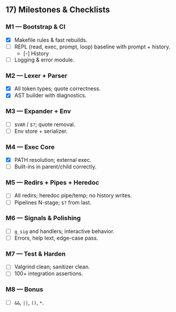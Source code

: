 ## 17) Milestones & Checklists

### M1 — Bootstrap & CI

- [x] Makefile rules & fast rebuilds.&#x20;
- [ ] REPL (read, exec, prompt, loop) baseline with prompt + history.
  - [-] History
- [ ] Logging & error module.

### M2 — Lexer + Parser

- [x] All token types; quote correctness.
- [x] AST builder with diagnostics.

### M3 — Expander + Env

- [ ] `$VAR` / `$?`; quote removal.
- [ ] Env store + serializer.

### M4 — Exec Core

- [x] PATH resolution; external exec.
- [ ] Built-ins in parent/child correctly.

### M5 — Redirs + Pipes + Heredoc

- [ ] All redirs; heredoc pipe/temp; no history writes.&#x20;
- [ ] Pipelines N-stage; `$?` from last.&#x20;

### M6 — Signals & Polishing

- [ ] `g_sig` and handlers; interactive behavior.&#x20;
- [ ] Errors, help text, edge-case pass.

### M7 — Test & Harden

- [ ] Valgrind clean; sanitizer clean.
- [ ] 100+ integration assertions.

### M8 — Bonus

- [ ] `&&`, `||`, `()`, `*`.
